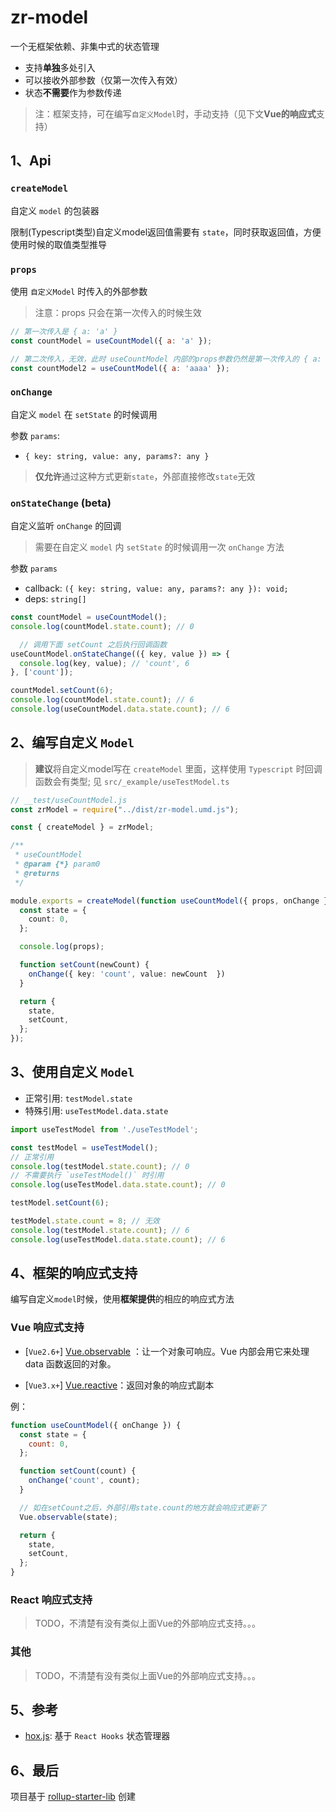 # zr-model

一个无框架依赖、非集中式的状态管理

- 支持**单独**多处引入
- 可以接收外部参数（仅第一次传入有效）
- 状态**不需要**作为参数传递

> 注：框架支持，可在编写`自定义Model`时，手动支持（见下文**Vue的响应式**支持）

## 1、Api
### `createModel`
  
自定义 `model` 的包装器

限制(Typescript类型)自定义model返回值需要有 `state`，同时获取返回值，方便使用时候的取值类型推导

### `props`

使用 `自定义Model` 时传入的外部参数

> 注意：props 只会在第一次传入的时候生效

```js
// 第一次传入是 { a: 'a' }
const countModel = useCountModel({ a: 'a' });

// 第二次传入，无效，此时 useCountModel 内部的props参数仍然是第一次传入的 { a: 'a' }
const countModel2 = useCountModel({ a: 'aaaa' });
```

### `onChange`
  
自定义 `model` 在 `setState` 的时候调用

参数 `params`:
- `{ key: string, value: any, params?: any }`

> **仅允许**通过这种方式更新`state`，外部直接修改`state`无效
  

### `onStateChange` (beta)
  
自定义监听 `onChange` 的回调

> 需要在自定义 `model` 内 `setState` 的时候调用一次 `onChange` 方法


参数 `params`

- callback: `({ key: string, value: any, params?: any }): void;`
- deps: `string[]`

```ts
const countModel = useCountModel();
console.log(countModel.state.count); // 0

  // 调用下面 setCount 之后执行回调函数
useCountModel.onStateChange(({ key, value }) => {
  console.log(key, value); // 'count', 6
}, ['count']);

countModel.setCount(6);
console.log(countModel.state.count); // 6
console.log(useCountModel.data.state.count); // 6
```


## 2、编写自定义 `Model`

> **建议**将自定义model写在 `createModel` 里面，这样使用 `Typescript` 时回调函数会有类型; 见 `src/_example/useTestModel.ts`

```ts
// __test/useCountModel.js
const zrModel = require("../dist/zr-model.umd.js");

const { createModel } = zrModel;

/**
 * useCountModel
 * @param {*} param0 
 * @returns 
 */

module.exports = createModel(function useCountModel({ props, onChange }) {
  const state = {
    count: 0,
  };

  console.log(props);

  function setCount(newCount) {
    onChange({ key: 'count', value: newCount  })
  }

  return {
    state,
    setCount,
  };
});
```

## 3、使用自定义 `Model`

- 正常引用: `testModel.state`
- 特殊引用: `useTestModel.data.state`

```ts
import useTestModel from './useTestModel';

const testModel = useTestModel();
// 正常引用
console.log(testModel.state.count); // 0
// 不需要执行 `useTestModel()` 时引用
console.log(useTestModel.data.state.count); // 0

testModel.setCount(6);

testModel.state.count = 8; // 无效
console.log(testModel.state.count); // 6
console.log(useTestModel.data.state.count); // 6
```


## 4、框架的响应式支持

编写自定义`model`时候，使用**框架提供**的相应的响应式方法

### Vue 响应式支持

- [`Vue2.6+`] [Vue.observable](https://cn.vuejs.org/v2/api/#Vue-observable)
：让一个对象可响应。Vue 内部会用它来处理 data 函数返回的对象。

- [`Vue3.x+`] [Vue.reactive](https://v3.cn.vuejs.org/api/basic-reactivity.html#reactive)：返回对象的响应式副本


例：
```js
function useCountModel({ onChange }) {
  const state = {
    count: 0,
  };

  function setCount(count) {
    onChange('count', count);
  }

  // 如在setCount之后，外部引用state.count的地方就会响应式更新了
  Vue.observable(state);

  return {
    state,
    setCount,
  };
}
```

### React 响应式支持
> TODO，不清楚有没有类似上面Vue的外部响应式支持。。。

### 其他
> TODO，不清楚有没有类似上面Vue的外部响应式支持。。。


## 5、参考
- [hox.js](https://github.com/umijs/hox): 基于 `React Hooks` 状态管理器


## 6、最后
项目基于 [rollup-starter-lib](https://github.com/rollup/rollup-starter-lib) 创建
